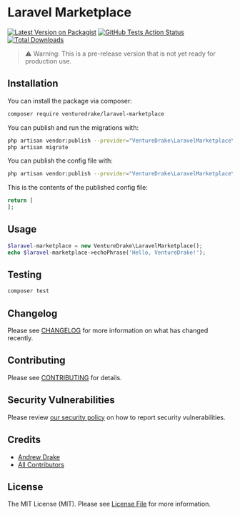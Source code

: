 # Laravel Marketplace

[![Latest Version on Packagist](https://img.shields.io/packagist/v/venturedrake/laravel-marketplace.svg?style=flat-square)](https://packagist.org/packages/venturedrake/laravel-marketplace)
[![GitHub Tests Action Status](https://img.shields.io/github/workflow/status/venturedrake/laravel-marketplace/run-tests?label=tests)](https://github.com/venturedrake/laravel-marketplace/actions?query=workflow%3Arun-tests+branch%3Amaster)
[![Total Downloads](https://img.shields.io/packagist/dt/venturedrake/laravel-marketplace.svg?style=flat-square)](https://packagist.org/packages/venturedrake/laravel-marketplace)

> ⚠️ Warning: This is a pre-release version that is not yet ready for production use.

## Installation

You can install the package via composer:

```bash
composer require venturedrake/laravel-marketplace
```

You can publish and run the migrations with:

```bash
php artisan vendor:publish --provider="VentureDrake\LaravelMarketplace\LaravelMarketplaceServiceProvider" --tag="migrations"
php artisan migrate
```

You can publish the config file with:
```bash
php artisan vendor:publish --provider="VentureDrake\LaravelMarketplace\LaravelMarketplaceServiceProvider" --tag="config"
```

This is the contents of the published config file:

```php
return [
];
```

## Usage

``` php
$laravel-marketplace = new VentureDrake\LaravelMarketplace();
echo $laravel-marketplace->echoPhrase('Hello, VentureDrake!');
```

## Testing

``` bash
composer test
```

## Changelog

Please see [CHANGELOG](CHANGELOG.md) for more information on what has changed recently.

## Contributing

Please see [CONTRIBUTING](.github/CONTRIBUTING.md) for details.

## Security Vulnerabilities

Please review [our security policy](../../security/policy) on how to report security vulnerabilities.

## Credits

- [Andrew Drake](https://github.com/AndrewDrake)
- [All Contributors](../../contributors)

## License

The MIT License (MIT). Please see [License File](LICENSE.md) for more information.
